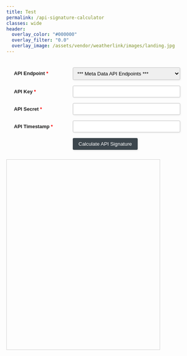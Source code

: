 ```yaml
---
title: Test
permalink: /api-signature-calculator
classes: wide
header:
  overlay_color: "#000000"
  overlay_filter: "0.0"
  overlay_image: /assets/vendor/weatherlink/images/landing.jpg
---
```


<style type="text/css">
.form-style-2{
	max-width: 600px;
	padding: 20px 12px 10px 20px;
	font: 13px Arial, Helvetica, sans-serif;
}
.form-style-2-heading{
	font-weight: bold;
	font-style: italic;
	border-bottom: 2px solid #ddd;
	margin-bottom: 20px;
	font-size: 15px;
	padding-bottom: 3px;
}
.form-style-2 label{
	display: block;
	margin: 0px 0px 15px 0px;
}
.form-style-2 label > span{
	width: 150px;
	font-weight: bold;
	float: left;
	padding-top: 8px;
	padding-right: 5px;
}
.form-style-2 span.required{
	color:red;
}
.form-style-2 input.input-field, .form-style-2 .select-field{
	width: 60%;	
}
.form-style-2 input.input-field, 
.form-style-2 .textarea-field, 
 .form-style-2 .select-field{
	box-sizing: border-box;
	-webkit-box-sizing: border-box;
	-moz-box-sizing: border-box;
	border: 1px solid #C2C2C2;
	box-shadow: 1px 1px 4px #EBEBEB;
	-moz-box-shadow: 1px 1px 4px #EBEBEB;
	-webkit-box-shadow: 1px 1px 4px #EBEBEB;
	border-radius: 3px;
	-webkit-border-radius: 3px;
	-moz-border-radius: 3px;
	padding: 7px;
	outline: none;
}
.form-style-2 .input-field:focus, 
.form-style-2 .textarea-field:focus,  
.form-style-2 .select-field:focus{
	/*
	border: 1px solid #0C0;
	*/
}
.form-style-2 .textarea-field{
	height:100px;
	width: 55%;
}
.form-style-2 input[type=submit],
.form-style-2 input[type=button]{
	border: none;
	padding: 8px 15px 8px 15px;
	background: #3c464d;
	color: #fff;
	box-shadow: 1px 1px 4px #DADADA;
	-moz-box-shadow: 1px 1px 4px #DADADA;
	-webkit-box-shadow: 1px 1px 4px #DADADA;
	border-radius: 3px;
	-webkit-border-radius: 3px;
	-moz-border-radius: 3px;
}
.form-style-2 input[type=submit]:hover,
.form-style-2 input[type=button]:hover{
	background: #EA7B00;
	color: #fff;
}

.form-style-2 div.params {
	display: none;
}
</style>

<style type="text/css" media="screen">
#api-response { 
	position: relative !important;
	border: 1px solid lightgray;
	height: 500px;
	width: 80%;
}
</style>

<div class="form-style-2">
<form action="" method="post">

<label for="api-endpoint">
<span>API Endpoint <span class="required">*</span></span>
<select id="api-endpoint" name="api-endpoint" class="select-field">
<option value="">*** Meta Data API Endpoints *** </option>
<option value="stations-all">/stations - Get All Stations</option>
<option value="stations-some">/stations/{station-ids} - Get Some Stations</option>
<option value="nodes-all">/nodes - Get All Nodes</option>
<option value="nodes-some">/nodes/{node-ids} - Get Some Nodes</option>
<option value="sensors-all">/sensors - Get All Sensors</option>
<option value="sensors-some">/sensors/{sensor-ids} - Get Some Sensors</option>
<option value="sensor-activity-all">/sensor-activity - Get Latest Activity For All Sensors</option>
<option value="sensor-activity-some">/sensor-activity/{sensor-ids} - Get Latest Activity For Some Sensors</option>
<option value="sensor-catalog">/sensor-catalog - Get The Sensor Catalog</option>
<option value="">*** Weather Data API Endpoints *** </option>
<option value="current">/current/{station-id} - Get Current Conditions Data</option>
<option value="historic">/historic/{station-id} - Get Historic Data</option>
</select>
</label>

<label for="api-key">
<span>API Key <span class="required">*</span></span>
<input id="api-key" type="text" class="input-field" name="api-key" value="" />
</label>

<label for="api-secret">
<span>API Secret <span class="required">*</span></span>
<input id="api-secret" type="text" class="input-field" name="api-secret" value="" />
</label>

<label for="api-timestamp">
<span>API Timestamp <span class="required">*</span></span>
<input id="api-timestamp" type="text" class="input-field" name="api-timestamp" value="" readonly/>
</label>

<div id="params-stations-all" class="params">
</div>

<div id="params-stations-some" class="params">
<label for="stations-some-station-ids">
<span>Station IDs <span class="required">*</span></span>
<input id="stations-some-station-ids" type="text" class="input-field" name="stations-some-station-ids" value="" placeholder="Comma-separated list of Station IDs" />
</label>
</div>

<div id="params-nodes-all" class="params">
</div>

<div id="params-nodes-some" class="params">
<label for="nodes-some-node-ids">
<span>Node IDs <span class="required">*</span></span>
<input id="nodes-some-node-ids" type="text" class="input-field" name="nodes-some-node-ids" value="" placeholder="Comma-separated list of Node IDs" />
</label>
</div>

<div id="params-sensors-all" class="params">
</div>

<div id="params-sensors-some" class="params">
<label for="sensors-some-sensor-ids">
<span>Sensor IDs <span class="required">*</span></span>
<input id="sensors-some-sensor-ids" type="text" class="input-field" name="sensors-some-sensor-ids" value="" placeholder="Comma-separated list of Sensor IDs" />
</label>
</div>

<div id="params-sensor-activity-all" class="params">
</div>

<div id="params-sensor-activity-some" class="params">
<label for="sensor-activity-some-sensor-ids">
<span>Sensor IDs <span class="required">*</span></span>
<input id="sensor-activity-some-sensor-ids" type="text" class="input-field" name="sensor-activity-some-sensor-ids" value="" placeholder="Comma-separated list of Sensor IDs" />
</label>
</div>

<div id="params-sensor-catalog" class="params">
</div>

<div id="params-current" class="params">
<label for="current-station-id">
<span>Station ID <span class="required">*</span></span>
<input id="current-station-id" type="text" class="input-field" name="current-station-id" value="" placeholder="Station ID" />
</label>
</div>

<div id="params-historic" class="params">
<label for="historic-station-id">
<span>Station ID <span class="required">*</span></span>
<input id="historic-station-id" type="text" class="input-field" name="historic-station-id" value="" placeholder="Station ID" />
</label>

<label for="historic-start-timestamp">
<span>Start Timestamp <span class="required">*</span></span>
<input id="historic-start-timestamp" type="text" class="input-field" name="historic-start-timestamp" value="" placeholder="Unix timestamp" />
</label>

<label for="historic-end-timestamp">
<span>End Timestamp <span class="required">*</span></span>
<input id="historic-end-timestamp" type="text" class="input-field" name="historic-end-timestamp" value="" placeholder="Unix timestamp" />
</label>
</div>

<label><span> </span><input id="calculate-api-signature-button" type="button" value="Calculate API Signature" /></label>
</form>

</div>

<div id="api-response"></div>

<script>
(function() {
  var nTimer = setInterval(function() {
    if (window.jQuery) {
      clearInterval(nTimer);
      var fileref = document.createElement('script');
      fileref.setAttribute("type","text/javascript");
      fileref.setAttribute("src", "/v2-api/assets/vendor/weatherlink/js/api-signature-calculator.js");
      document.getElementsByTagName("head")[0].appendChild(fileref);
    }
  }, 100);
})();
</script>
<script src="https://cdn.jsdelivr.net/npm/node-forge@0.8.5/dist/forge.min.js"></script>
<script src="https://cdn.jsdelivr.net/npm/ace-builds@1.4.5/src-min/ace.js"></script>
<script src="https://cdn.jsdelivr.net/npm/ace-builds@1.4.5/src-min/ext-beautify.js"></script>
